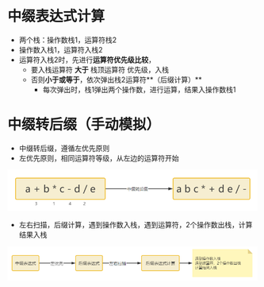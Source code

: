 # 中缀表达式计算

- 两个栈：操作数栈1，运算符栈2
- 操作数入栈1，运算符入栈2
- 运算符入栈2时，先进行**运算符优先级比较**，
  - 要入栈运算符 **大于** 栈顶运算符 优先级，入栈
  - 否则**小于或等于**，依次弹出栈2运算符**（后缀计算）**
    - 每次弹出时，栈1弹出两个操作数，进行运算，结果入操作数栈1



# 中缀转后缀（手动模拟）

- 中缀转后缀，遵循左优先原则
- 左优先原则，相同运算符等级，从左边的运算符开始

![image-20231026211306924](assets/image-20231026211306924.png)

- 左右扫描，后缀计算，遇到操作数入栈，遇到运算符，2个操作数出栈，计算结果入栈

![image-20231026211310215](assets/image-20231026211310215.png)